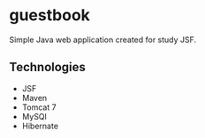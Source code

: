 # <h1>guestbook</h1>

Simple Java web application created for study JSF.

<h2>Technologies</h2>
<ul>
    <li>JSF</li>
   <li>Maven</li>
   <li>Tomcat 7</li>
   <li>MySQl</li>
   <li>Hibernate</li>
 </ul>
